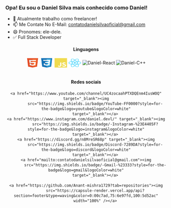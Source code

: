 ### Opa! Eu sou o Daniel Silva mais conhecido como Daniel!

- 🔭 Atualmente trabalho como freelancer!
- 📫 Me Contate No E-Mail: contatodanielsilvaoficial@gmail.com
- 😄 Pronomes: ele-dele.
- ✅ Full Stack Developer

<div align="center">
    <h4>Linguagens</h4>
    <img align="center" alt="Daniel-HTML" height="30" width="40"
        src="https://raw.githubusercontent.com/devicons/devicon/master/icons/html5/html5-original.svg">
    <img align="center" alt="Daniel-CSS" height="30" width="40"
        src="https://raw.githubusercontent.com/devicons/devicon/master/icons/css3/css3-original.svg">
    <img align="center" alt="Daniel-Js" height="30" width="40"
        src="https://raw.githubusercontent.com/devicons/devicon/master/icons/javascript/javascript-plain.svg">
    <img align="center" alt="Daniel-React" height="30" width="40"
        src="https://raw.githubusercontent.com/devicons/devicon/master/icons/react/react-original.svg">
    <img align="center" alt="Daniel-React" height="30" width="40" src="https://bit.ly/3ziZa9O">
    <img align="center" alt="Daniel-C++" height="30" width="27" src="https://bit.ly/3ttIAAA">
</div>
<br>
<div align="center">
    <h4>Redes sociais</h4>

    <a href="https://www.youtube.com/channel/UC4zocaahPTXDQEnm4IusWOQ" target="_blank"><img
            src="https://img.shields.io/badge/YouTube-FF0000?style=for-the-badge&logo=youtube&logoColor=white"
            target="_blank"></a>
    <a href="https://www.instagram.com/daniel.devl/" target="_blank"><img
            src="https://img.shields.io/badge/-Instagram-%23E4405F?style=for-the-badge&logo=instagram&logoColor=white"
            target="_blank"></a>
    <a href="https://discord.gg/n8MreSR68p" target="_blank"><img
            src="https://img.shields.io/badge/Discord-7289DA?style=for-the-badge&logo=discord&logoColor=white"
            target="_blank"></a>
    <a href="mailto:contatodanielsilvaoficial@gmail.com"><img
            src="https://img.shields.io/badge/-Gmail-%23333?style=for-the-badge&logo=gmail&logoColor=white"
            target="_blank"></a>

    <a href="https://github.com/Anant-mishra1729?tab=repositories"><img
            src="https://capsule-render.vercel.app/api?section=footer&type=waving&color=0:00c7ad,75:6e97fd,100:5d52ac"
            width="100%" /></a>

